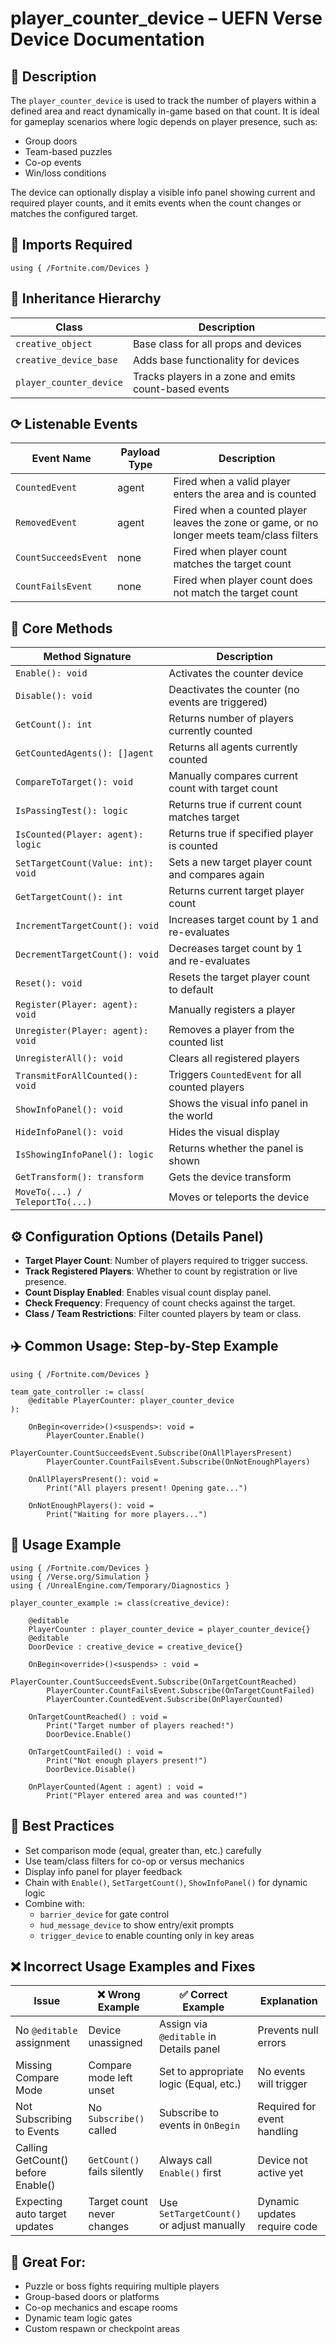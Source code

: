 # player\_counter\_device – UEFN Verse Device Documentation

## 🔹 Description

The `player_counter_device` is used to track the number of players within a defined area and react dynamically in-game based on that count. It is ideal for gameplay scenarios where logic depends on player presence, such as:

- Group doors
- Team-based puzzles
- Co-op events
- Win/loss conditions

The device can optionally display a visible info panel showing current and required player counts, and it emits events when the count changes or matches the configured target.

## 🧱 Imports Required

```verse
using { /Fortnite.com/Devices }
```

## 🔗 Inheritance Hierarchy

| Class                   | Description                                           |
| ----------------------- | ----------------------------------------------------- |
| `creative_object`       | Base class for all props and devices                  |
| `creative_device_base`  | Adds base functionality for devices                   |
| `player_counter_device` | Tracks players in a zone and emits count-based events |

## ⟳ Listenable Events

| Event Name           | Payload Type | Description                                                                                |
| -------------------- | ------------ | ------------------------------------------------------------------------------------------ |
| `CountedEvent`       | agent        | Fired when a valid player enters the area and is counted                                   |
| `RemovedEvent`       | agent        | Fired when a counted player leaves the zone or game, or no longer meets team/class filters |
| `CountSucceedsEvent` | none         | Fired when player count matches the target count                                           |
| `CountFailsEvent`    | none         | Fired when player count does not match the target count                                    |

## 🧠 Core Methods

| Method Signature                   | Description                                       |
| ---------------------------------- | ------------------------------------------------- |
| `Enable(): void`                   | Activates the counter device                      |
| `Disable(): void`                  | Deactivates the counter (no events are triggered) |
| `GetCount(): int`                  | Returns number of players currently counted       |
| `GetCountedAgents(): []agent`      | Returns all agents currently counted              |
| `CompareToTarget(): void`          | Manually compares current count with target count |
| `IsPassingTest(): logic`           | Returns true if current count matches target      |
| `IsCounted(Player: agent): logic`  | Returns true if specified player is counted       |
| `SetTargetCount(Value: int): void` | Sets a new target player count and compares again |
| `GetTargetCount(): int`            | Returns current target player count               |
| `IncrementTargetCount(): void`     | Increases target count by 1 and re-evaluates      |
| `DecrementTargetCount(): void`     | Decreases target count by 1 and re-evaluates      |
| `Reset(): void`                    | Resets the target player count to default         |
| `Register(Player: agent): void`    | Manually registers a player                       |
| `Unregister(Player: agent): void`  | Removes a player from the counted list            |
| `UnregisterAll(): void`            | Clears all registered players                     |
| `TransmitForAllCounted(): void`    | Triggers `CountedEvent` for all counted players   |
| `ShowInfoPanel(): void`            | Shows the visual info panel in the world          |
| `HideInfoPanel(): void`            | Hides the visual display                          |
| `IsShowingInfoPanel(): logic`      | Returns whether the panel is shown                |
| `GetTransform(): transform`        | Gets the device transform                         |
| `MoveTo(...) / TeleportTo(...)`    | Moves or teleports the device                     |

## ⚙️ Configuration Options (Details Panel)

- **Target Player Count**: Number of players required to trigger success.
- **Track Registered Players**: Whether to count by registration or live presence.
- **Count Display Enabled**: Enables visual count display panel.
- **Check Frequency**: Frequency of count checks against the target.
- **Class / Team Restrictions**: Filter counted players by team or class.

## ✈️ Common Usage: Step-by-Step Example

```verse
using { /Fortnite.com/Devices }

team_gate_controller := class(
    @editable PlayerCounter: player_counter_device
):

    OnBegin<override>()<suspends>: void =
        PlayerCounter.Enable()
        PlayerCounter.CountSucceedsEvent.Subscribe(OnAllPlayersPresent)
        PlayerCounter.CountFailsEvent.Subscribe(OnNotEnoughPlayers)

    OnAllPlayersPresent(): void =
        Print("All players present! Opening gate...")

    OnNotEnoughPlayers(): void =
        Print("Waiting for more players...")
```

## 🧰 Usage Example

```verse
using { /Fortnite.com/Devices }
using { /Verse.org/Simulation }
using { /UnrealEngine.com/Temporary/Diagnostics }

player_counter_example := class(creative_device):

    @editable
    PlayerCounter : player_counter_device = player_counter_device{}
    @editable
    DoorDevice : creative_device = creative_device{}

    OnBegin<override>()<suspends> : void =
        PlayerCounter.CountSucceedsEvent.Subscribe(OnTargetCountReached)
        PlayerCounter.CountFailsEvent.Subscribe(OnTargetCountFailed)
        PlayerCounter.CountedEvent.Subscribe(OnPlayerCounted)

    OnTargetCountReached() : void =
        Print("Target number of players reached!")
        DoorDevice.Enable()

    OnTargetCountFailed() : void =
        Print("Not enough players present!")
        DoorDevice.Disable()

    OnPlayerCounted(Agent : agent) : void =
        Print("Player entered area and was counted!")
```

## 🧠 Best Practices

- Set comparison mode (equal, greater than, etc.) carefully
- Use team/class filters for co-op or versus mechanics
- Display info panel for player feedback
- Chain with `Enable()`, `SetTargetCount()`, `ShowInfoPanel()` for dynamic logic
- Combine with:
  - `barrier_device` for gate control
  - `hud_message_device` to show entry/exit prompts
  - `trigger_device` to enable counting only in key areas

## ❌ Incorrect Usage Examples and Fixes

| Issue                              | ❌ Wrong Example             | ✅ Correct Example                         | Explanation                  |
| ---------------------------------- | --------------------------- | ----------------------------------------- | ---------------------------- |
| No `@editable` assignment          | Device unassigned           | Assign via `@editable` in Details panel   | Prevents null errors         |
| Missing Compare Mode               | Compare mode left unset     | Set to appropriate logic (Equal, etc.)    | No events will trigger       |
| Not Subscribing to Events          | No `Subscribe()` called     | Subscribe to events in `OnBegin`          | Required for event handling  |
| Calling GetCount() before Enable() | `GetCount()` fails silently | Always call `Enable()` first              | Device not active yet        |
| Expecting auto target updates      | Target count never changes  | Use `SetTargetCount()` or adjust manually | Dynamic updates require code |

## 🌟 Great For:

- Puzzle or boss fights requiring multiple players
- Group-based doors or platforms
- Co-op mechanics and escape rooms
- Dynamic team logic gates
- Custom respawn or checkpoint areas

